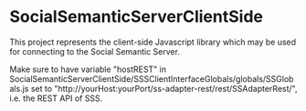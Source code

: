 SocialSemanticServerClientSide
==============================
This project represents the client-side Javascript library which may be used for connecting to the Social Semantic Server.

Make sure to have variable "hostREST" in SocialSemanticServerClientSide/SSSClientInterfaceGlobals/globals/SSGlobals.js set to "http://yourHost:yourPort/ss-adapter-rest/rest/SSAdapterRest/", i.e. the REST API of SSS.
